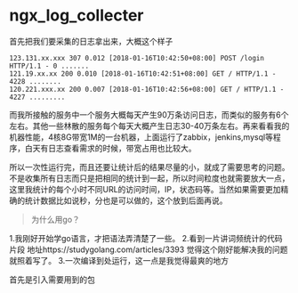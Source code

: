 # ngx_log_collecter

首先把我们要采集的日志拿出来，大概这个样子
```
123.131.xx.xxx 307 0.012 [2018-01-16T10:42:50+08:00] POST /login HTTP/1.1 - 0 .......
121.19.xx.xx 200 0.010 [2018-01-16T10:42:51+08:00] GET / HTTP/1.1 - 4228 ........
120.221.xxx.xx 200 0.007 [2018-01-16T10:42:56+08:00] GET / HTTP/1.1 - 4227 .........
```
而我所接触的服务中一个服务大概每天产生90万条访问日志，而类似的服务有6个左右。其他一些林散的服务每个每天大概产生日志30-40万条左右。再来看看我的机器性能，4核8G带宽1M的一台机器，上面运行了zabbix，jenkins,mysql等程序，白天有日志查看需求的时候，带宽占用也比较大。

所以一次性运行完，而且还要让统计后的结果尽量的小，就成了需要思考的问题。不是收集所有日志而只是把相同的统计到一起，所以时间粒度也就需要放大一点，这里我统计的每个小时不同URL的访问时间，IP，状态码等。当然如果需要更加精确的统计数据比如说秒，分也是可以做的，这个放到后面再说。

> 为什么用go？

1.我刚好开始学go语言，才把语法弄清楚了一些。
2.看到一片讲词频统计的代码片段 地址https://studygolang.com/articles/3393 觉得这个刚好能解决我的问题就照着写了。
3.一次编译到处运行，这一点是我觉得最爽的地方

首先是引入需要用到的包
```

